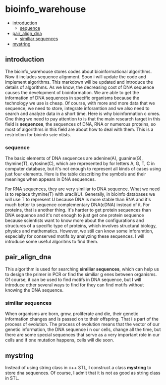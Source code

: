 
# bioinfo_warehouse

- [introduction](#introduction)      
    - [sequence](#sequence)
- [pair_align_dna](#pair_align_dna)      
    - [similiar sequences](#similiar-sequences)  
- [mystring](#mystring)

## introduction
The bioinfo_warehouse stores codes about bioinformational algorithms. Now it includes sequence alignment. Soon i will update the code and implement algorithms. This markdown will be updated and introduce the details of algorithms.
As we know, the decreasing cost of DNA sequence causes the development of bioinformation. We are able to get the information of DNA sequences in specific organisms because the technology we use is cheap. Of course, with more and more data that we sequence,  we need to store, integrate inforamtion and we also need to search and analyze data in a short time. Here is why bioinformation c omes. 
One thing we need to pay attention to is that the main research target in this field is **sequences**, the sequences of DNA, RNA or numerous proteins, so most of algorithms in this field are about how to deal with them. This is a restriction for bioinfo scie ntists. 

### sequence  
The basic elements of DNA sequences are adenine(A), guanine(G), thymine(T), cytosine(C), which are represented by for letters A, G, T, C in computer database, but it's not enough to represent all kinds of cases using just four elements. Here is the table describing the symbols and their meanings when appears in DNA sequences. 

For RNA sequences, they are very similiar to DNA sequence. What we need is to replace thymine(T) with uracil(U). Generally, in bioinfo databases we will use T to represent U because DNA is more stable than RNA and it's much better to sequence complementary DNA(cDNA) instead of it. 
For proteins, that is another thing. It's harder to get protein sequences than DNA sequence and it's not enough to just get one protein sequence because scientists want to know more about the configurations and structures of a specific type of proteins, which involves structural biology, physics and mathematics. However, we still can know some inforamtion, especially for conserved motifs by analyzing these sequences. I will introduce some useful algoritms to find them.

## pair_align_dna
This algorithm is used for searching **similiar sequences**, which can help us to design the primer in PCR or find the similiar g enes between organisms. Of course, it can be used to find motifs in DNA sequence, but I will introduce other several ways to find for they can find motifs without knowing the DNA sequence.

### similiar sequences
When organisms are born, grow, proliferate and die, their genetic information changes and is passed on to their offspring. That i s part of the process of evolution. The process of evolution means that the vector of our genetic information, the DNA sequence i n our cells, change all the time, but there are some special sequences that serve as a very important role in our cells and if one mutation happens, cells will die soon.

## mystring
Instead of using string class in c++ STL, I construct a class **mystring** to store dna sequences. Of course, I admit that it is not as good as string class in STL. 
